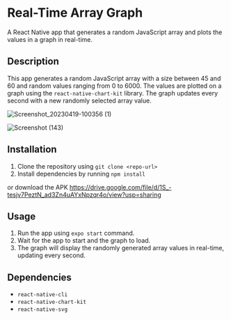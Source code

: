 # Real-Time Array Graph

A React Native app that generates a random JavaScript array and plots the values in a graph in real-time.

## Description

This app generates a random JavaScript array with a size between 45 and 60 and random values ranging from 0 to 6000. The values are plotted on a graph using the `react-native-chart-kit` library. The graph updates every second with a new randomly selected array value.

![Screenshot_20230419-100356 (1)](https://user-images.githubusercontent.com/87845234/233698329-6e173288-7dfa-46a9-8cd6-49164193e6be.png)

![Screenshot (143)](https://user-images.githubusercontent.com/87845234/234735645-9c2abbb1-98b8-4bf5-9401-3aacdec7d660.png)

## Installation

1. Clone the repository using `git clone <repo-url>`
2. Install dependencies by running `npm install`

or download the APK 
https://drive.google.com/file/d/1S_-tesjv7PeztN_ad3Zn4uAYxNpzqr4o/view?usp=sharing

## Usage

1. Run the app using `expo start` command.
2. Wait for the app to start and the graph to load.
3. The graph will display the randomly generated array values in real-time, updating every second.

## Dependencies

- `react-native-cli`
- `react-native-chart-kit`
- `react-native-svg`
